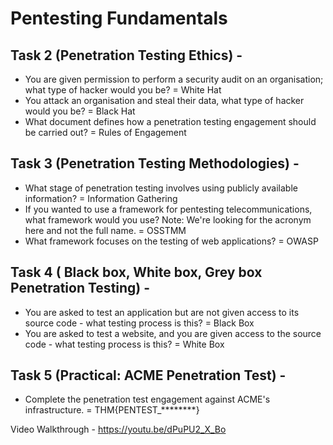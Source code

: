 # Pentesting Fundamentals
## Task 2 (Penetration Testing Ethics) -
 * You are given permission to perform a security audit on an organisation; what type of hacker would you be?
 = White Hat
* You attack an organisation and steal their data, what type of hacker would you be?
 = Black Hat
* What document defines how a penetration testing engagement should be carried out?
 = Rules of Engagement

## Task 3 (Penetration Testing Methodologies) -
* What stage of penetration testing involves using publicly available information?
 = Information Gathering
* If you wanted to use a framework for pentesting telecommunications, what framework would you use? Note: We're looking for the acronym here and not the full name.
 = OSSTMM
* What framework focuses on the testing of web applications?
 = OWASP

## Task 4 ( Black box, White box, Grey box Penetration Testing) -
* You are asked to test an application but are not given access to its source code - what testing process is this?
 = Black Box
* You are asked to test a website, and you are given access to the source code - what testing process is this?
 = White Box

## Task 5 (Practical: ACME Penetration Test) - 
* Complete the penetration test engagement against ACME's infrastructure.
 = THM{PENTEST_********}

Video Walkthrough - https://youtu.be/dPuPU2_X_Bo